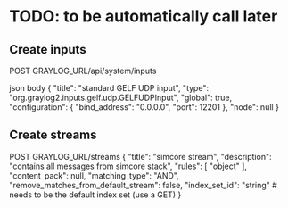 # TODO: to be automatically call later


## Create inputs

POST GRAYLOG_URL/api/system/inputs

json body
{
  "title": "standard GELF UDP input",
  "type": "org.graylog2.inputs.gelf.udp.GELFUDPInput",
  "global": true,
  "configuration": {
    "bind_address":  "0.0.0.0",
    "port":  12201
},
  "node": null
}

## Create streams


POST GRAYLOG_URL/streams
{
  "title": "simcore stream",
  "description": "contains all messages from simcore stack",
  "rules": [
    "object"
  ],
  "content_pack": null,
  "matching_type": "AND",
  "remove_matches_from_default_stream": false,
  "index_set_id": "string" # needs to be the default index set (use a GET)
}